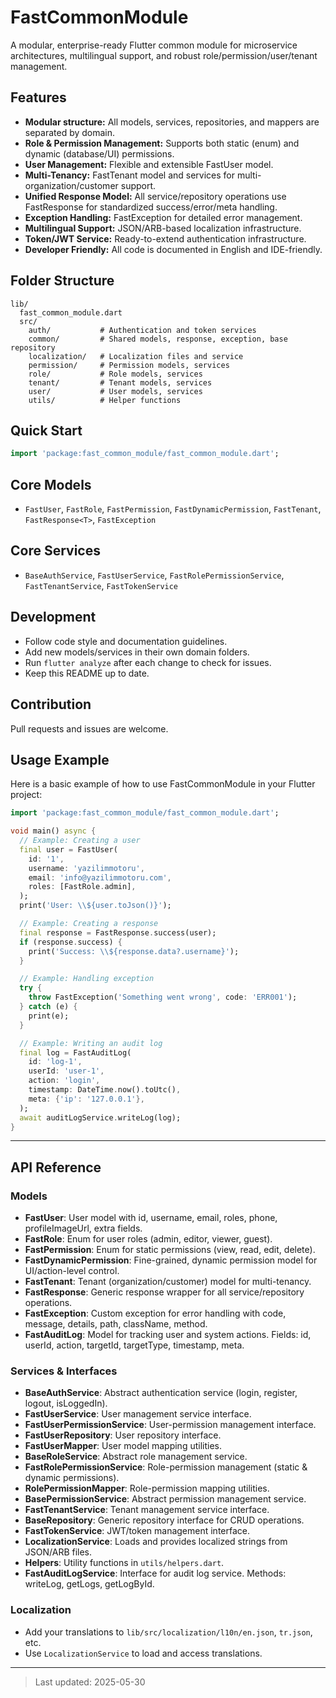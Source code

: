 # FastCommonModule

A modular, enterprise-ready Flutter common module for microservice architectures, multilingual support, and robust role/permission/user/tenant management.

## Features
- **Modular structure:** All models, services, repositories, and mappers are separated by domain.
- **Role & Permission Management:** Supports both static (enum) and dynamic (database/UI) permissions.
- **User Management:** Flexible and extensible FastUser model.
- **Multi-Tenancy:** FastTenant model and services for multi-organization/customer support.
- **Unified Response Model:** All service/repository operations use FastResponse<T> for standardized success/error/meta handling.
- **Exception Handling:** FastException for detailed error management.
- **Multilingual Support:** JSON/ARB-based localization infrastructure.
- **Token/JWT Service:** Ready-to-extend authentication infrastructure.
- **Developer Friendly:** All code is documented in English and IDE-friendly.

## Folder Structure
```
lib/
  fast_common_module.dart
  src/
    auth/           # Authentication and token services
    common/         # Shared models, response, exception, base repository
    localization/   # Localization files and service
    permission/     # Permission models, services
    role/           # Role models, services
    tenant/         # Tenant models, services
    user/           # User models, services
    utils/          # Helper functions
```

## Quick Start
```dart
import 'package:fast_common_module/fast_common_module.dart';
```

## Core Models
- `FastUser`, `FastRole`, `FastPermission`, `FastDynamicPermission`, `FastTenant`, `FastResponse<T>`, `FastException`

## Core Services
- `BaseAuthService`, `FastUserService`, `FastRolePermissionService`, `FastTenantService`, `FastTokenService`

## Development
- Follow code style and documentation guidelines.
- Add new models/services in their own domain folders.
- Run `flutter analyze` after each change to check for issues.
- Keep this README up to date.

## Contribution
Pull requests and issues are welcome.

## Usage Example

Here is a basic example of how to use FastCommonModule in your Flutter project:

```dart
import 'package:fast_common_module/fast_common_module.dart';

void main() async {
  // Example: Creating a user
  final user = FastUser(
    id: '1',
    username: 'yazilimmotoru',
    email: 'info@yazilimmotoru.com',
    roles: [FastRole.admin],
  );
  print('User: \\${user.toJson()}');

  // Example: Creating a response
  final response = FastResponse.success(user);
  if (response.success) {
    print('Success: \\${response.data?.username}');
  }

  // Example: Handling exception
  try {
    throw FastException('Something went wrong', code: 'ERR001');
  } catch (e) {
    print(e);
  }

  // Example: Writing an audit log
  final log = FastAuditLog(
    id: 'log-1',
    userId: 'user-1',
    action: 'login',
    timestamp: DateTime.now().toUtc(),
    meta: {'ip': '127.0.0.1'},
  );
  await auditLogService.writeLog(log);
}
```

---

## API Reference

### Models
- **FastUser**: User model with id, username, email, roles, phone, profileImageUrl, extra fields.
- **FastRole**: Enum for user roles (admin, editor, viewer, guest).
- **FastPermission**: Enum for static permissions (view, read, edit, delete).
- **FastDynamicPermission**: Fine-grained, dynamic permission model for UI/action-level control.
- **FastTenant**: Tenant (organization/customer) model for multi-tenancy.
- **FastResponse<T>**: Generic response wrapper for all service/repository operations.
- **FastException**: Custom exception for error handling with code, message, details, path, className, method.
- **FastAuditLog**: Model for tracking user and system actions. Fields: id, userId, action, targetId, targetType, timestamp, meta.

### Services & Interfaces
- **BaseAuthService**: Abstract authentication service (login, register, logout, isLoggedIn).
- **FastUserService**: User management service interface.
- **FastUserPermissionService**: User-permission management interface.
- **FastUserRepository**: User repository interface.
- **FastUserMapper**: User model mapping utilities.
- **BaseRoleService**: Abstract role management service.
- **FastRolePermissionService**: Role-permission management (static & dynamic permissions).
- **RolePermissionMapper**: Role-permission mapping utilities.
- **BasePermissionService**: Abstract permission management service.
- **FastTenantService**: Tenant management service interface.
- **BaseRepository**: Generic repository interface for CRUD operations.
- **FastTokenService**: JWT/token management interface.
- **LocalizationService**: Loads and provides localized strings from JSON/ARB files.
- **Helpers**: Utility functions in `utils/helpers.dart`.
- **FastAuditLogService**: Interface for audit log service. Methods: writeLog, getLogs, getLogById.

### Localization
- Add your translations to `lib/src/localization/l10n/en.json`, `tr.json`, etc.
- Use `LocalizationService` to load and access translations.

---

> Last updated: 2025-05-30
